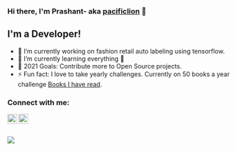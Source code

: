 ### Hi there, I'm Prashant- aka [pacificlion][linkedin] 👋

## I'm a Developer!
- 🔭 I’m currently working on fashion retail auto labeling using tensorflow.
- 🌱 I’m currently learning everything 🤣
- 🥅 2021 Goals: Contribute more to Open Source projects.
- ⚡ Fun fact: I love to take yearly challenges. Currently on 50 books a year challenge [Books I have read][goodreads].

### Connect with me:

[<img align="left" alt="pacificlion | LinkedIn" width="22px" src="https://cdn.jsdelivr.net/npm/simple-icons@v3/icons/linkedin.svg" />][linkedin]
[<img align="left" alt="pacificlion | GoodReads" width="22px" src="https://cdn.jsdelivr.net/npm/simple-icons@v3/icons/goodreads.svg" />][goodreads]

<br />
<br />
<br />

<img src="https://github-readme-stats.vercel.app/api?username=pacificlion&show_icons=true&theme=radical&bg_color=30,e96443,904e95&title_color=fff&text_color=fff" />


[linkedin]: https://www.linkedin.com/in/prashant-singh-38640a100/
[goodreads]:https://www.goodreads.com/review/list/40466124?shelf=read
